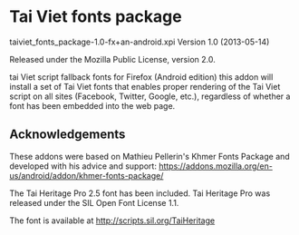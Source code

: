 Tai Viet fonts package
=====================

taiviet\_fonts\_package-1.0-fx+an-android.xpi
Version 1.0 (2013-05-14)

Released under the Mozilla Public License, version 2.0.

tai Viet script fallback fonts for Firefox (Android edition) this addon 
will install a set of Tai Viet fonts that enables proper rendering of 
the Tai Viet script on all sites (Facebook, Twitter, Google, etc.), 
regardless of whether a font has been embedded into the web page.

Acknowledgements
----------------------------

These addons were based on Mathieu Pellerin's Khmer Fonts Package and developed with his advice 
and support: https://addons.mozilla.org/en-us/android/addon/khmer-fonts-package/

The Tai Heritage Pro 2.5 font has been included. Tai Heritage Pro was released under the SIL Open Font License 1.1.

The font is available at http://scripts.sil.org/TaiHeritage

